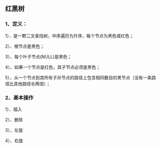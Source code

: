 ## 红黑树

### 1、定义：

1）、是一颗二叉查找树，中序遍历为升序，每个节点为黑色或红色；

2）、根节点是黑色；

3）、每个叶子节点(NULL)是黑色；

4）、如果一个节点是红色，其子节点必须是黑色；

5）、从一个节点到其所有子孙节点的路径上包含相同数目的黑节点（没有一条路径比其他路径长两倍）；

### 2、基本操作

1）、插入

2）、删除

3）、左旋

4）、右旋


